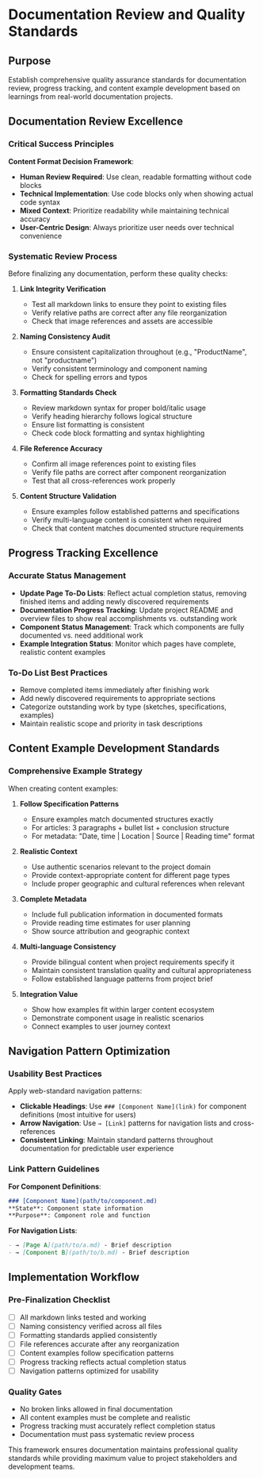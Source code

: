 # Documentation Review and Quality Standards

## Purpose

Establish comprehensive quality assurance standards for documentation review, progress tracking, and content example development based on learnings from real-world documentation projects.

## Documentation Review Excellence

### Critical Success Principles

**Content Format Decision Framework**:
- **Human Review Required**: Use clean, readable formatting without code blocks
- **Technical Implementation**: Use code blocks only when showing actual code syntax  
- **Mixed Context**: Prioritize readability while maintaining technical accuracy
- **User-Centric Design**: Always prioritize user needs over technical convenience

### Systematic Review Process

Before finalizing any documentation, perform these quality checks:

1. **Link Integrity Verification**
   - Test all markdown links to ensure they point to existing files
   - Verify relative paths are correct after any file reorganization
   - Check that image references and assets are accessible

2. **Naming Consistency Audit**
   - Ensure consistent capitalization throughout (e.g., "ProductName", not "productname")
   - Verify consistent terminology and component naming
   - Check for spelling errors and typos

3. **Formatting Standards Check**
   - Review markdown syntax for proper bold/italic usage
   - Verify heading hierarchy follows logical structure
   - Ensure list formatting is consistent
   - Check code block formatting and syntax highlighting

4. **File Reference Accuracy**
   - Confirm all image references point to existing files
   - Verify file paths are correct after component reorganization
   - Test that all cross-references work properly

5. **Content Structure Validation**
   - Ensure examples follow established patterns and specifications
   - Verify multi-language content is consistent when required
   - Check that content matches documented structure requirements

## Progress Tracking Excellence

### Accurate Status Management
- **Update Page To-Do Lists**: Reflect actual completion status, removing finished items and adding newly discovered requirements
- **Documentation Progress Tracking**: Update project README and overview files to show real accomplishments vs. outstanding work
- **Component Status Management**: Track which components are fully documented vs. need additional work
- **Example Integration Status**: Monitor which pages have complete, realistic content examples

### To-Do List Best Practices
- Remove completed items immediately after finishing work
- Add newly discovered requirements to appropriate sections
- Categorize outstanding work by type (sketches, specifications, examples)
- Maintain realistic scope and priority in task descriptions

## Content Example Development Standards

### Comprehensive Example Strategy
When creating content examples:

1. **Follow Specification Patterns**
   - Ensure examples match documented structures exactly
   - For articles: 3 paragraphs + bullet list + conclusion structure
   - For metadata: "Date, time | Location | Source | Reading time" format

2. **Realistic Context**
   - Use authentic scenarios relevant to the project domain
   - Provide context-appropriate content for different page types
   - Include proper geographic and cultural references when relevant

3. **Complete Metadata**
   - Include full publication information in documented formats
   - Provide reading time estimates for user planning
   - Show source attribution and geographic context

4. **Multi-language Consistency**
   - Provide bilingual content when project requirements specify it
   - Maintain consistent translation quality and cultural appropriateness
   - Follow established language patterns from project brief

5. **Integration Value**
   - Show how examples fit within larger content ecosystem
   - Demonstrate component usage in realistic scenarios
   - Connect examples to user journey context

## Navigation Pattern Optimization

### Usability Best Practices
Apply web-standard navigation patterns:

- **Clickable Headings**: Use `### [Component Name](link)` for component definitions (most intuitive for users)
- **Arrow Navigation**: Use `→ [Link]` patterns for navigation lists and cross-references
- **Consistent Linking**: Maintain standard patterns throughout documentation for predictable user experience

### Link Pattern Guidelines

**For Component Definitions**:
```markdown
### [Component Name](path/to/component.md)
**State**: Component state information
**Purpose**: Component role and function
```

**For Navigation Lists**:
```markdown
- → [Page A](path/to/a.md) - Brief description
- → [Component B](path/to/b.md) - Brief description
```

## Implementation Workflow

### Pre-Finalization Checklist
- [ ] All markdown links tested and working
- [ ] Naming consistency verified across all files
- [ ] Formatting standards applied consistently
- [ ] File references accurate after any reorganization
- [ ] Content examples follow specification patterns
- [ ] Progress tracking reflects actual completion status
- [ ] Navigation patterns optimized for usability

### Quality Gates
- No broken links allowed in final documentation
- All content examples must be complete and realistic
- Progress tracking must accurately reflect completion status
- Documentation must pass systematic review process

This framework ensures documentation maintains professional quality standards while providing maximum value to project stakeholders and development teams.
